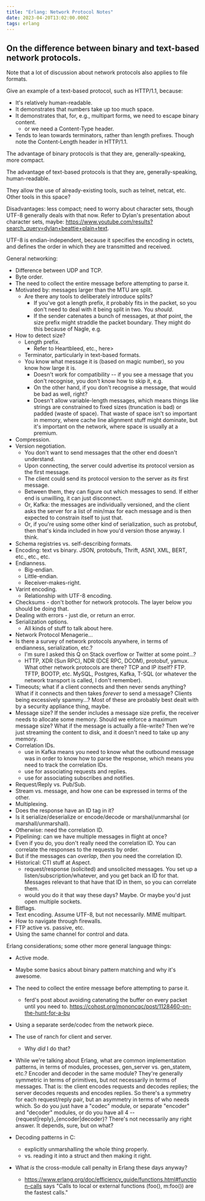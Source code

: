 ```yaml
---
title: "Erlang: Network Protocol Notes"
date: 2023-04-20T13:02:00.000Z
tags: erlang
---
```


## On the difference between binary and text-based network protocols.

Note that a lot of discussion about network protocols also applies to file formats.

Give an example of a text-based protocol, such as HTTP/1.1, because:
- It's relatively human-readable.
- It demonstrates that numbers take up too much space.
- It demonstrates that, for, e.g., multipart forms, we need to escape binary content.
  - or we need a Content-Type header.
- Tends to lean towards terminators, rather than length prefixes. Though note the Content-Length header in HTTP/1.1.

The advantage of binary protocols is that they are, generally-speaking, more compact.

The advantage of text-based protocols is that they are, generally-speaking, human-readable.

They allow the use of already-existing tools, such as telnet, netcat, etc. Other tools in this space?

Disadvantages: less compact; need to worry about character sets, though UTF-8 generally deals with that now. Refer to
Dylan's presentation about character sets, maybe: https://www.youtube.com/results?search_query=dylan+beattie+plain+text.

UTF-8 is endian-independent, because it specifies the encoding in octets, and defines the order in which they are
transmitted and received.

General networking:

- Difference between UDP and TCP.
- Byte order.
- The need to collect the entire message before attempting to parse it.
- Motivated by: messages larger than the MTU are split.
  - Are there any tools to deliberately introduce splits?
    - If you've got a length prefix, it probably fits in the packet, so you don't need to deal with it being split in two. You _should_.
    - If the sender catenates a bunch of messages, at _that_ point, the size prefix might straddle the packet boundary. They might do this because of Nagle, e.g.
- How to detect size?
  - Length prefix.
    - Refer to Heartbleed, etc., here>
  - Terminator, particularly in text-based formats.
  - You know what message it is (based on magic number), so you know how large it is.
    - Doesn't work for compatibility -- if you see a message that you don't recognise, you don't know how to skip it, e.g.
    - On the other hand, if you don't recognise a message, that would be bad as well, right?
    - Doesn't allow variable-length messages, which means things like strings are constrained to fixed sizes (truncation is bad) or padded (waste of space). That waste of space isn't so important in memory, where cache line alignment stuff might dominate, but it's important on the network, where space is usually at a premium.
- Compression.
- Version negotiation.
  - You don't want to send messages that the other end doesn't understand.
  - Upon connecting, the server could advertise its protocol version as the first message.
  - The client could send its protocol version to the server as _its_ first message.
  - Between them, they can figure out which messages to send. If either end is unwilling, it can just disconnect.
  - Or, Kafka: the messages are individually versioned, and the client asks the server for a list of min/max for each message and is then expected to constrain itself to just that.
  - Or, if you're using some other kind of serialization, such as protobuf, then that's kinda included in how you'd version those anyway. I think.
- Schema registries vs. self-describing formats.
- Encoding: text vs binary. JSON, protobufs, Thrift, ASN1, XML, BERT, etc., etc., etc.
- Endianness.
  - Big-endian.
  - Little-endian.
  - Receiver-makes-right.
- Varint encoding.
  - Relationship with UTF-8 encoding.
- Checksums - don't bother for network protocols. The layer below you should be doing that.
- Dealing with errors - just die, or return an error.
- Serialization options.
  - All kinds of stuff to talk about here.
- Network Protocol Menagerie...
- Is there a survey of network protocols anywhere, in terms of endianness, serialization, etc.?
  - I'm sure I asked this Q on Stack overflow or Twitter at some point...?
  - HTTP, XDR (Sun RPC), NDR (DCE RPC, DCOM), protobuf, yamux. What other network protocols are there? TCP and IP
    itself? FTP. TFTP, BOOTP, etc. MySQL, Postgres, Kafka, T-SQL (or whatever the network transport is called, I don't
    remember).
- Timeouts; what if a client connects and then never sends anything? What if it connects and then takes _forever_ to
  send a message? Clients being excessively spammy...? Most of these are probably best dealt with by a security
  appliance thing, maybe.
- Message size? If the sender includes a message size prefix, the receiver needs to allocate some memory. Should we
  enforce a maximum message size? What if the message is actually a file-write? Then we're just streaming the content to
  disk, and it doesn't need to take up any memory.
- Correlation IDs.
  - use in Kafka means you need to know what the outbound message was in order to know how to parse the response, which
    means you need to track the correlation IDs.
  - use for associating requests and replies.
  - use for associating subscribes and notifies.
- Request/Reply vs. Pub/Sub.
- Stream vs. message, and how one can be expressed in terms of the other.
- Multiplexing.
- Does the response have an ID tag in it?
- Is it serialize/deserialize or encode/decode or marshal/unmarshal (or marshall/unmarshall).
- Otherwise: need the correlation ID.
- Pipelining: can we have multiple messages in flight at once?
- Even if you do, you don't really need the correlation ID. You can correlate the responses to the requests by order.
- But if the messages can _overlap_, _then_ you need the correlation ID.
- Historical: CTI stuff at Aspect.
  - request/response (solicited) and unsolicited messages. You set up a listen/subscription/whatever, and you get back
    an ID for that. Messages relevant to that have that ID in them, so you can correlate them.
  - would you do it that way these days? Maybe. Or maybe you'd just open multiple sockets.
- Bitflags.
- Text encoding. Assume UTF-8, but not necessarily. MIME multipart.
- How to navigate through firewalls.
- FTP active vs. passive, etc.
- Using the same channel for control and data.

Erlang considerations; some other more general language things:

- Active mode.
- Maybe some basics about binary pattern matching and why it's awesome.
- The need to collect the entire message before attempting to parse it.
  - ferd's post about avoiding catenating the buffer on every packet until you need to. https://cohost.org/mononcqc/post/1128460-on-the-hunt-for-a-bu

- Using a separate serde/codec from the network piece.
- The use of ranch for client and server.
  - Why _did_ I do that?
- While we're talking about Erlang, what are common implementation patterns, in terms of modules, processes, gen_server
  vs. gen_statem, etc.? Encoder and decoder in the same module? They're generally symmetric in terms of primitives, but
  not necessarily in terms of messages. That is: the client encodes requests and decodes replies; the server decodes
  requests and encodes replies. So there's a symmetry for each request/reply pair, but an asymmetry in terms of who
  needs which. So do you just have a "codec" module, or separate "encoder" and "decoder" modules, or do you have all 4
  -- {request|reply}_{encoder|decoder}? There's not necessarily any right answer. It depends, sure, but on what?
- Decoding patterns in C:
  - explicitly unmarshalling the whole thing properly.
  - vs. reading it into a struct and then making it right.
- What _is_ the cross-module call penalty in Erlang these days anyway?
  - https://www.erlang.org/doc/efficiency_guide/functions.html#function-calls says "Calls to local or external functions (foo(), m:foo()) are the fastest calls."
